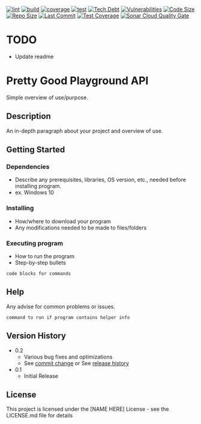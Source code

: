 [![lint](https://github.com/ShaneLucy/pretty-good-playground-api/actions/workflows/lint.yml/badge.svg)](https://github.com/ShaneLucy/pretty-good-playground-api/actions/workflows/lint.yml/badge.svg) [![build](https://github.com/ShaneLucy/pretty-good-playground-api/actions/workflows/build.yml/badge.svg)](https://github.com/ShaneLucy/pretty-good-playground-api/actions/workflows/build.yml/badge.svg) [![coverage](https://github.com/ShaneLucy/pretty-good-playground-api/actions/workflows/coverage.yml/badge.svg)](https://github.com/ShaneLucy/pretty-good-playground-api/actions/workflows/coverage.yml/badge.svg) [![test](https://github.com/ShaneLucy/pretty-good-playground-api/actions/workflows/test.yml/badge.svg)](https://github.com/ShaneLucy/pretty-good-playground-api/actions/workflows/test.yml/badge.svg) [![Tech Debt](https://img.shields.io/codeclimate/tech-debt/ShaneLucy/pretty-good-playground-api?logo=codeclimate&logoWidth=20)](https://img.shields.io/codeclimate/tech-debt/ShaneLucy/pretty-good-playground-api?logo=codeclimate&logoWidth=20) [![Vulnerabilities](https://img.shields.io/snyk/vulnerabilities/github/ShaneLucy/pretty-good-playground-api?logo=snyk&logoWidth=20)](https://img.shields.io/snyk/vulnerabilities/github/ShaneLucy/pretty-good-playground-api?logo=snyk&logoWidth=20) [![Code Size](https://img.shields.io/github/languages/code-size/ShaneLucy/pretty-good-playground-api?logo=github&logoWidth=20)](https://img.shields.io/github/languages/code-size/ShaneLucy/pretty-good-playground-api?logo=github&logoWidth=20) [![Repo Size](https://img.shields.io/github/repo-size/ShaneLucy/pretty-good-playground-api?logo=github&logoWidth=20)](https://img.shields.io/github/repo-size/ShaneLucy/pretty-good-playground-api?logo=github&logoWidth=20) [![Last Commit](https://img.shields.io/github/last-commit/ShaneLucy/pretty-good-playground-api?logo=github&logoWidth=20)](https://img.shields.io/github/last-commit/ShaneLucy/pretty-good-playground-api?logo=github&logoWidth=20) [![Test Coverage](https://img.shields.io/coveralls/github/ShaneLucy/pretty-good-playground-api?logo=coveralls&logoWidth=20)](https://img.shields.io/coveralls/github/ShaneLucy/pretty-good-playground-api?logo=coveralls&logoWidth=20) [![Sonar Cloud Quality Gate](https://sonarcloud.io/api/project_badges/measure?project=ShaneLucy_pretty-good-playground-api&metric=alert_status)](https://sonarcloud.io/api/project_badges/measure?project=ShaneLucy_pretty-good-playground-api&metric=alert_status)

# TODO

- Update readme

# Pretty Good Playground API

Simple overview of use/purpose.

## Description

An in-depth paragraph about your project and overview of use.

## Getting Started

### Dependencies

- Describe any prerequisites, libraries, OS version, etc., needed before installing program.
- ex. Windows 10

### Installing

- How/where to download your program
- Any modifications needed to be made to files/folders

### Executing program

- How to run the program
- Step-by-step bullets

```
code blocks for commands
```

## Help

Any advise for common problems or issues.

```
command to run if program contains helper info
```

## Version History

- 0.2
  - Various bug fixes and optimizations
  - See [commit change]() or See [release history]()
- 0.1
  - Initial Release

## License

This project is licensed under the [NAME HERE] License - see the LICENSE.md file for details
